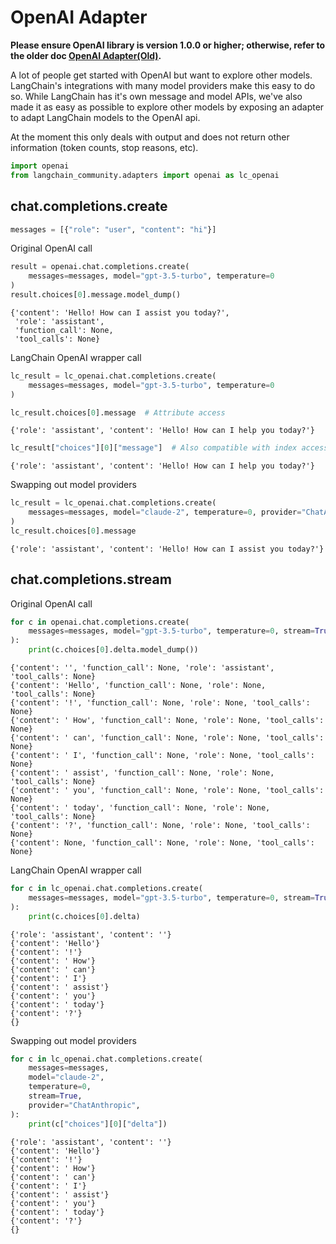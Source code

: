 # OpenAI Adapter

**Please ensure OpenAI library is version 1.0.0 or higher; otherwise, refer to the older doc [OpenAI Adapter(Old)](/docs/integrations/adapters/openai-old/).**

A lot of people get started with OpenAI but want to explore other models. LangChain's integrations with many model providers make this easy to do so. While LangChain has it's own message and model APIs, we've also made it as easy as possible to explore other models by exposing an adapter to adapt LangChain models to the OpenAI api.

At the moment this only deals with output and does not return other information (token counts, stop reasons, etc).


```python
import openai
from langchain_community.adapters import openai as lc_openai
```

## chat.completions.create


```python
messages = [{"role": "user", "content": "hi"}]
```

Original OpenAI call


```python
result = openai.chat.completions.create(
    messages=messages, model="gpt-3.5-turbo", temperature=0
)
result.choices[0].message.model_dump()
```




    {'content': 'Hello! How can I assist you today?',
     'role': 'assistant',
     'function_call': None,
     'tool_calls': None}



LangChain OpenAI wrapper call


```python
lc_result = lc_openai.chat.completions.create(
    messages=messages, model="gpt-3.5-turbo", temperature=0
)

lc_result.choices[0].message  # Attribute access
```




    {'role': 'assistant', 'content': 'Hello! How can I help you today?'}




```python
lc_result["choices"][0]["message"]  # Also compatible with index access
```




    {'role': 'assistant', 'content': 'Hello! How can I help you today?'}



Swapping out model providers


```python
lc_result = lc_openai.chat.completions.create(
    messages=messages, model="claude-2", temperature=0, provider="ChatAnthropic"
)
lc_result.choices[0].message
```




    {'role': 'assistant', 'content': 'Hello! How can I assist you today?'}



## chat.completions.stream

Original OpenAI call


```python
for c in openai.chat.completions.create(
    messages=messages, model="gpt-3.5-turbo", temperature=0, stream=True
):
    print(c.choices[0].delta.model_dump())
```

    {'content': '', 'function_call': None, 'role': 'assistant', 'tool_calls': None}
    {'content': 'Hello', 'function_call': None, 'role': None, 'tool_calls': None}
    {'content': '!', 'function_call': None, 'role': None, 'tool_calls': None}
    {'content': ' How', 'function_call': None, 'role': None, 'tool_calls': None}
    {'content': ' can', 'function_call': None, 'role': None, 'tool_calls': None}
    {'content': ' I', 'function_call': None, 'role': None, 'tool_calls': None}
    {'content': ' assist', 'function_call': None, 'role': None, 'tool_calls': None}
    {'content': ' you', 'function_call': None, 'role': None, 'tool_calls': None}
    {'content': ' today', 'function_call': None, 'role': None, 'tool_calls': None}
    {'content': '?', 'function_call': None, 'role': None, 'tool_calls': None}
    {'content': None, 'function_call': None, 'role': None, 'tool_calls': None}
    

LangChain OpenAI wrapper call


```python
for c in lc_openai.chat.completions.create(
    messages=messages, model="gpt-3.5-turbo", temperature=0, stream=True
):
    print(c.choices[0].delta)
```

    {'role': 'assistant', 'content': ''}
    {'content': 'Hello'}
    {'content': '!'}
    {'content': ' How'}
    {'content': ' can'}
    {'content': ' I'}
    {'content': ' assist'}
    {'content': ' you'}
    {'content': ' today'}
    {'content': '?'}
    {}
    

Swapping out model providers


```python
for c in lc_openai.chat.completions.create(
    messages=messages,
    model="claude-2",
    temperature=0,
    stream=True,
    provider="ChatAnthropic",
):
    print(c["choices"][0]["delta"])
```

    {'role': 'assistant', 'content': ''}
    {'content': 'Hello'}
    {'content': '!'}
    {'content': ' How'}
    {'content': ' can'}
    {'content': ' I'}
    {'content': ' assist'}
    {'content': ' you'}
    {'content': ' today'}
    {'content': '?'}
    {}
    
